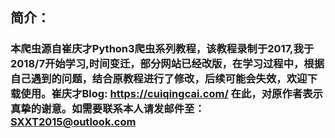 简介：
---
###  本爬虫源自崔庆才Python3爬虫系列教程，该教程录制于2017,我于2018/7开始学习,时间变迁，部分网站已经改版，在学习过程中，根据自己遇到的问题，结合原教程进行了修改，后续可能会失效，欢迎下载使用。崔庆才Blog: https://cuiqingcai.com/ 在此，对原作者表示真挚的谢意。如需要联系本人请发邮件至：SXXT2015@outlook.com 